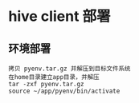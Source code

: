 hive client 部署
===============

## 环境部署
    拷贝 pyenv.tar.gz 并解压到目标文件系统
    在home目录建立app目录，并解压
    tar -zxf pyenv.tar.gz
    source ~/app/pyenv/bin/activate